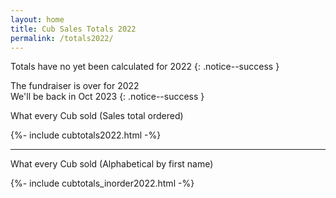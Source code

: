 ```yaml
---
layout: home
title: Cub Sales Totals 2022
permalink: /totals2022/
---
```


Totals have no yet been calculated for 2022
{: .notice--success }


The fundraiser is over for 2022<br/>
We'll be back in Oct 2023
{: .notice--success }

What every Cub sold (Sales total ordered)

{%- include cubtotals2022.html -%}

<hr>

What every Cub sold (Alphabetical by first name)

{%- include cubtotals_inorder2022.html -%}
